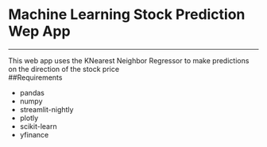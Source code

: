 # Machine Learning Stock Prediction Wep App
---
This web app uses the KNearest Neighbor Regressor to make predictions on the direction of the stock price  
##Requirements
- pandas
- numpy
- streamlit-nightly
- plotly
- scikit-learn
- yfinance 
